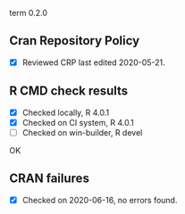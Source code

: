 term 0.2.0

## Cran Repository Policy

- [x] Reviewed CRP last edited 2020-05-21.

## R CMD check results

- [x] Checked locally, R 4.0.1
- [x] Checked on CI system, R 4.0.1
- [ ] Checked on win-builder, R devel

OK

## CRAN failures

- [x] Checked on 2020-06-16, no errors found.
